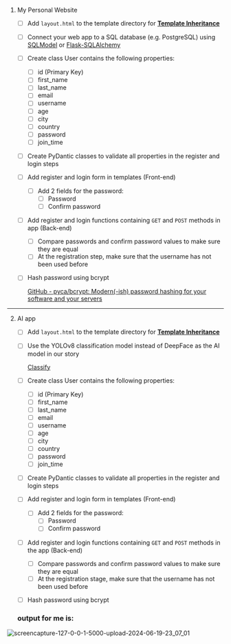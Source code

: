 1. My Personal Website
    - [ ]  Add `layout.html` to the template directory for [**Template Inheritance**](https://jinja.palletsprojects.com/en/3.1.x/templates/#template-inheritance)
    - [ ]  Connect your web app to a SQL database (e.g. PostgreSQL) using [SQLModel](https://sqlmodel.tiangolo.com/) or [Flask-SQLAlchemy](https://flask-sqlalchemy.palletsprojects.com/en/3.1.x/)
    - [ ]  Create class User contains the following properties:
        - [ ]  id (Primary Key)
        - [ ]  first_name
        - [ ]  last_name
        - [ ]  email
        - [ ]  username
        - [ ]  age
        - [ ]  city
        - [ ]  country
        - [ ]  password
        - [ ]  join_time
    - [ ]  Create PyDantic classes to validate all properties in the register and login steps
    - [ ]  Add register and login form in templates (Front-end)
        - [ ]  Add 2 fields for the password:
            - [ ]  Password
            - [ ]  Confirm password
    - [ ]  Add register and login functions containing `GET` and `POST` methods in app (Back-end)
        - [ ]  Compare passwords and confirm password values to make sure they are equal
        - [ ]  At the registration step, make sure that the username has not been used before
    - [ ]  Hash password using bcrypt
        
        [GitHub - pyca/bcrypt: Modern(-ish) password hashing for your software and your servers](https://github.com/pyca/bcrypt/?tab=readme-ov-file#password-hashing)
        

---

2. AI app
    - [ ]  Add `layout.html` to the template directory for [**Template Inheritance**](https://jinja.palletsprojects.com/en/3.1.x/templates/#template-inheritance)
    - [ ]  Use the YOLOv8 classification model instead of DeepFace as the AI model in our story
        
        [Classify](https://docs.ultralytics.com/tasks/classify/#predict)
        
    - [ ]  Create class User contains the following properties:
        - [ ]  id (Primary Key)
        - [ ]  first_name
        - [ ]  last_name
        - [ ]  email
        - [ ]  username
        - [ ]  age
        - [ ]  city
        - [ ]  country
        - [ ]  password
        - [ ]  join_time
    - [ ]  Create PyDantic classes to validate all properties in the register and login steps
    - [ ]  Add register and login form in templates (Front-end)
        - [ ]  Add 2 fields for the password:
            - [ ]  Password
            - [ ]  Confirm password
    - [ ]  Add register and login functions containing `GET` and `POST` methods in the app (Back-end)
        - [ ]  Compare passwords and confirm password values to make sure they are equal
        - [ ]  At the registration stage, make sure that the username has not been used before
    - [ ]  Hash password using bcrypt
   ### output for me is:
![screencapture-127-0-0-1-5000-upload-2024-06-19-23_07_01](https://github.com/mori-cyber/PyDeploy/assets/65276280/039054b4-c0b1-4426-bc59-8248dcb58355)


   
   
